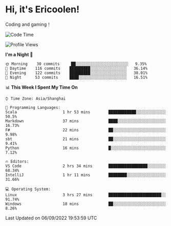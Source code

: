 # Hi, it's Ericoolen!
Coding and gaming！

<!--START_SECTION:waka-->
![Code Time](http://img.shields.io/badge/Code%20Time-353%20hrs%2043%20mins-blue)

![Profile Views](http://img.shields.io/badge/Profile%20Views-0-blue)

**I'm a Night 🦉** 

```text
🌞 Morning    30 commits     ██░░░░░░░░░░░░░░░░░░░░░░░   9.35% 
🌆 Daytime    116 commits    █████████░░░░░░░░░░░░░░░░   36.14% 
🌃 Evening    122 commits    █████████░░░░░░░░░░░░░░░░   38.01% 
🌙 Night      53 commits     ████░░░░░░░░░░░░░░░░░░░░░   16.51%

```


📊 **This Week I Spent My Time On** 

```text
⌚︎ Time Zone: Asia/Shanghai

💬 Programming Languages: 
Scala                    1 hr 53 mins        ████████████░░░░░░░░░░░░░   50.5% 
Markdown                 37 mins             ████░░░░░░░░░░░░░░░░░░░░░   16.73% 
F#                       22 mins             ██░░░░░░░░░░░░░░░░░░░░░░░   9.98% 
sbt                      21 mins             ██░░░░░░░░░░░░░░░░░░░░░░░   9.41% 
Python                   16 mins             █░░░░░░░░░░░░░░░░░░░░░░░░   7.12%

🔥 Editors: 
VS Code                  2 hrs 34 mins       █████████████████░░░░░░░░   68.34% 
IntelliJ                 1 hr 11 mins        ████████░░░░░░░░░░░░░░░░░   31.66%

💻 Operating System: 
Linux                    3 hrs 27 mins       ███████████████████████░░   91.74% 
Windows                  18 mins             ██░░░░░░░░░░░░░░░░░░░░░░░   8.26%

```


 Last Updated on 06/09/2022 19:53:59 UTC
<!--END_SECTION:waka-->

